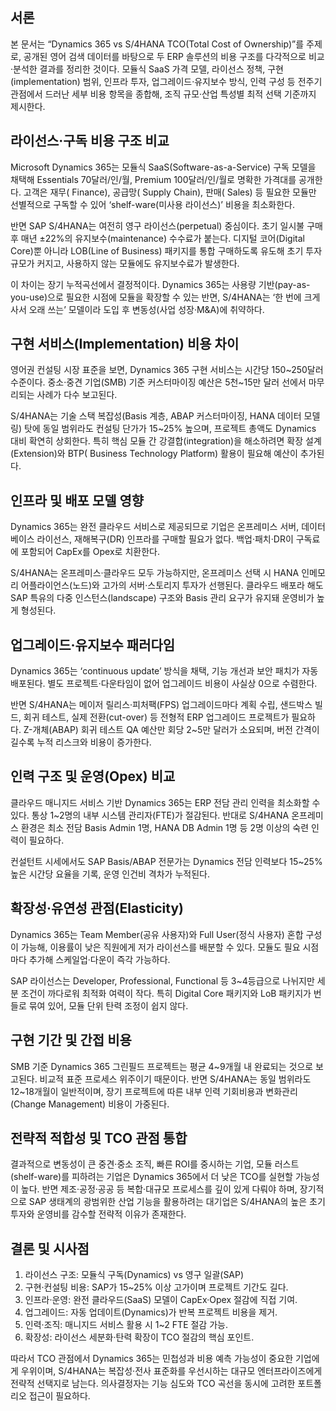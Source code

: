 ## 서론
본 문서는 “Dynamics 365 vs S/4HANA TCO(Total Cost of Ownership)”를 주제로, 공개된 영어 검색 데이터를 바탕으로 두 ERP 솔루션의 비용 구조를 다각적으로 비교·분석한 결과를 정리한 것이다. 모듈식 SaaS 가격 모델, 라이선스 정책, 구현(implementation) 범위, 인프라 투자, 업그레이드·유지보수 방식, 인력 구성 등 전주기 관점에서 드러난 세부 비용 항목을 종합해, 조직 규모·산업 특성별 최적 선택 기준까지 제시한다.

## 라이선스·구독 비용 구조 비교
Microsoft Dynamics 365는 모듈식 SaaS(Software-as-a-Service) 구독 모델을 채택해 Essentials 70달러/인/월, Premium 100달러/인/월로 명확한 가격대를 공개한다. 고객은 재무( Finance), 공급망( Supply Chain), 판매( Sales) 등 필요한 모듈만 선별적으로 구독할 수 있어 ‘shelf-ware(미사용 라이선스)’ 비용을 최소화한다.

반면 SAP S/4HANA는 여전히 영구 라이선스(perpetual) 중심이다. 초기 일시불 구매 후 매년 ±22%의 유지보수(maintenance) 수수료가 붙는다. 디지털 코어(Digital Core)뿐 아니라 LOB(Line of Business) 패키지를 통합 구매하도록 유도해 초기 투자 규모가 커지고, 사용하지 않는 모듈에도 유지보수료가 발생한다.

이 차이는 장기 누적곡선에서 결정적이다. Dynamics 365는 사용량 기반(pay-as-you-use)으로 필요한 시점에 모듈을 확장할 수 있는 반면, S/4HANA는 ‘한 번에 크게 사서 오래 쓰는’ 모델이라 도입 후 변동성(사업 성장·M&A)에 취약하다.

## 구현 서비스(Implementation) 비용 차이
영어권 컨설팅 시장 표준을 보면, Dynamics 365 구현 서비스는 시간당 150~250달러 수준이다. 중소·중견 기업(SMB) 기준 커스터마이징 예산은 5천~15만 달러 선에서 마무리되는 사례가 다수 보고된다.

S/4HANA는 기술 스택 복잡성(Basis 계층, ABAP 커스터마이징, HANA 데이터 모델링) 탓에 동일 범위라도 컨설팅 단가가 15~25% 높으며, 프로젝트 총액도 Dynamics 대비 확연히 상회한다. 특히 핵심 모듈 간 강결합(integration)을 해소하려면 확장 설계(Extension)와 BTP( Business Technology Platform) 활용이 필요해 예산이 추가된다.

## 인프라 및 배포 모델 영향
Dynamics 365는 완전 클라우드 서비스로 제공되므로 기업은 온프레미스 서버, 데이터베이스 라이선스, 재해복구(DR) 인프라를 구매할 필요가 없다. 백업·패치·DR이 구독료에 포함되어 CapEx를 Opex로 치환한다.

S/4HANA는 온프레미스·클라우드 모두 가능하지만, 온프레미스 선택 시 HANA 인메모리 어플라이언스(노드)와 고가의 서버·스토리지 투자가 선행된다. 클라우드 배포라 해도 SAP 특유의 다중 인스턴스(landscape) 구조와 Basis 관리 요구가 유지돼 운영비가 높게 형성된다.

## 업그레이드·유지보수 패러다임
Dynamics 365는 ‘continuous update’ 방식을 채택, 기능 개선과 보안 패치가 자동 배포된다. 별도 프로젝트·다운타임이 없어 업그레이드 비용이 사실상 0으로 수렴한다.

반면 S/4HANA는 메이저 릴리스·피처팩(FPS) 업그레이드마다 계획 수립, 샌드박스 빌드, 회귀 테스트, 실제 전환(cut-over) 등 전형적 ERP 업그레이드 프로젝트가 필요하다. Z-개체(ABAP) 회귀 테스트 QA 예산만 회당 2~5만 달러가 소요되며, 버전 간격이 길수록 누적 리스크와 비용이 증가한다.

## 인력 구조 및 운영(Opex) 비교
클라우드 매니지드 서비스 기반 Dynamics 365는 ERP 전담 관리 인력을 최소화할 수 있다. 통상 1~2명의 내부 시스템 관리자(FTE)가 절감된다. 반대로 S/4HANA 온프레미스 환경은 최소 전담 Basis Admin 1명, HANA DB Admin 1명 등 2명 이상의 숙련 인력이 필요하다.

컨설턴트 시세에서도 SAP Basis/ABAP 전문가는 Dynamics 전담 인력보다 15~25% 높은 시간당 요율을 기록, 운영 인건비 격차가 누적된다.

## 확장성·유연성 관점(Elasticity)
Dynamics 365는 Team Member(공유 사용자)와 Full User(정식 사용자) 혼합 구성이 가능해, 이용률이 낮은 직원에게 저가 라이선스를 배분할 수 있다. 모듈도 필요 시점마다 추가해 스케일업·다운이 즉각 가능하다.

SAP 라이선스는 Developer, Professional, Functional 등 3~4등급으로 나뉘지만 세분 조건이 까다로워 최적화 여력이 작다. 특히 Digital Core 패키지와 LoB 패키지가 번들로 묶여 있어, 모듈 단위 탄력 조정이 쉽지 않다.

## 구현 기간 및 간접 비용
SMB 기준 Dynamics 365 그린필드 프로젝트는 평균 4~9개월 내 완료되는 것으로 보고된다. 비교적 표준 프로세스 위주이기 때문이다. 반면 S/4HANA는 동일 범위라도 12~18개월이 일반적이며, 장기 프로젝트에 따른 내부 인력 기회비용과 변화관리(Change Management) 비용이 가중된다.

## 전략적 적합성 및 TCO 관점 통합
결과적으로 변동성이 큰 중견·중소 조직, 빠른 ROI를 중시하는 기업, 모듈 러스트(shelf-ware)를 피하려는 기업은 Dynamics 365에서 더 낮은 TCO를 실현할 가능성이 높다. 반면 제조·공정·공공 등 복합·대규모 프로세스를 깊이 있게 다뤄야 하며, 장기적으로 SAP 생태계의 광범위한 산업 기능을 활용하려는 대기업은 S/4HANA의 높은 초기 투자와 운영비를 감수할 전략적 이유가 존재한다.

## 결론 및 시사점
1. 라이선스 구조: 모듈식 구독(Dynamics) vs 영구 일괄(SAP)
2. 구현·컨설팅 비용: SAP가 15~25% 이상 고가이며 프로젝트 기간도 길다.
3. 인프라·운영: 완전 클라우드(SaaS) 모델이 CapEx·Opex 절감에 직접 기여.
4. 업그레이드: 자동 업데이트(Dynamics)가 반복 프로젝트 비용을 제거.
5. 인력·조직: 매니지드 서비스 활용 시 1~2 FTE 절감 가능.
6. 확장성: 라이선스 세분화·탄력 확장이 TCO 절감의 핵심 포인트.

따라서 TCO 관점에서 Dynamics 365는 민첩성과 비용 예측 가능성이 중요한 기업에게 우위이며, S/4HANA는 복잡성·전사 표준화를 우선시하는 대규모 엔터프라이즈에게 전략적 선택지로 남는다. 의사결정자는 기능 심도와 TCO 곡선을 동시에 고려한 포트폴리오 접근이 필요하다.